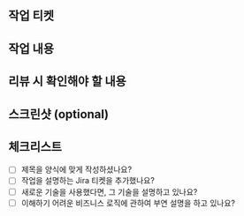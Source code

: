 ## 작업 티켓

## 작업 내용

## 리뷰 시 확인해야 할 내용

## 스크린샷 (optional)

## 체크리스트

- [ ] 제목을 양식에 맞게 작성하셨나요?
- [ ] 작업을 설명하는 Jira 티켓을 추가했나요?
- [ ] 새로운 기술을 사용했다면, 그 기술을 설명하고 있나요?
- [ ] 이해하기 어려운 비즈니스 로직에 관하여 부연 설명을 하고 있나요?
